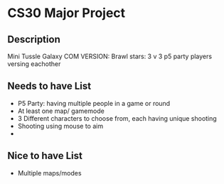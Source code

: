 # CS30 Major Project

## Description
Mini Tussle Galaxy COM VERSION: Brawl stars: 3 v 3 p5 party players versing eachother

## Needs to have List
- P5 Party: having multiple people in a game or round
- At least one map/ gamemode
- 3 Different characters to choose from, each having unique shooting
- Shooting using mouse to aim
- 

## Nice to have List
- Multiple maps/modes


